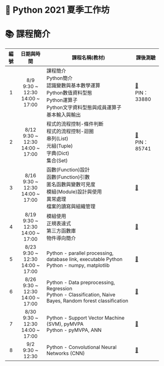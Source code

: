 # :snake: Python 2021 夏季工作坊

# :books: 課程簡介
|編號|日期與時間|課程名稱(教材)|課後測驗|
|:--:|:----:|----|--|
|1|8/9<br>9:30 ~ 12:30<br>14:00 ~ 17:00|課程簡介<br>Python簡介<br>認識變數與基本數學運算<br>Python數值資料型態<br>Python運算子<br>Python文字資料型態與成員運算子<br>基本輸入與輸出|[:page_with_curl:](https://connect.idoceo.net/)<br>PIN：33880|
|2|8/12<br>9:30 ~ 12:30<br>14:00 ~ 17:00|程式的流程控制-條件判斷<br>程式的流程控制-迴圈<br>串列(List)<br>元組(Tuple)<br>字典(Dict)<br>集合(Set)|[:page_with_curl:](https://connect.idoceo.net/)<br>PIN：85741|
|3|8/16<br>9:30 ~ 12:30<br>14:00 ~ 17:00|函數(Function)設計<br>函數(Function)引數<br>匿名函數與變數可見度<br>模組(Module)設計與使用<br>異常處理<br>檔案的讀寫與組織管理|[:page_with_curl:](https://connect.idoceo.net/)|
|4|8/19<br>9:30 ~ 12:30<br>14:00 ~ 17:00|模組使用<br>正規表達式<br>第三方函數庫<br>物件導向簡介|[:page_with_curl:](https://connect.idoceo.net/)|
|5|8/23<br>9:30 ~ 12:30<br>14:00 ~ 17:00|Python - parallel processing, database link, executable Python<br>Python - numpy, matplotlib|[:page_with_curl:](https://connect.idoceo.net/)|
|6|8/26<br>9:30 ~ 12:30<br>14:00 ~ 17:00|Python - Data preprocessing, Regression<br>Python - Classification, Naive Bayes, Random forest classification|[:page_with_curl:](https://connect.idoceo.net/)|
|7|8/30<br>9:30 ~ 12:30<br>14:00 ~ 17:00|Python - Support Vector Machine (SVM), pyMVPA<br>Python - pyMVPA, ANN|[:page_with_curl:](https://connect.idoceo.net/)|
|8|9/2<br>9:30 ~ 12:30|Python - Convolutional Neural Networks (CNN)|[:page_with_curl:](https://connect.idoceo.net/)|